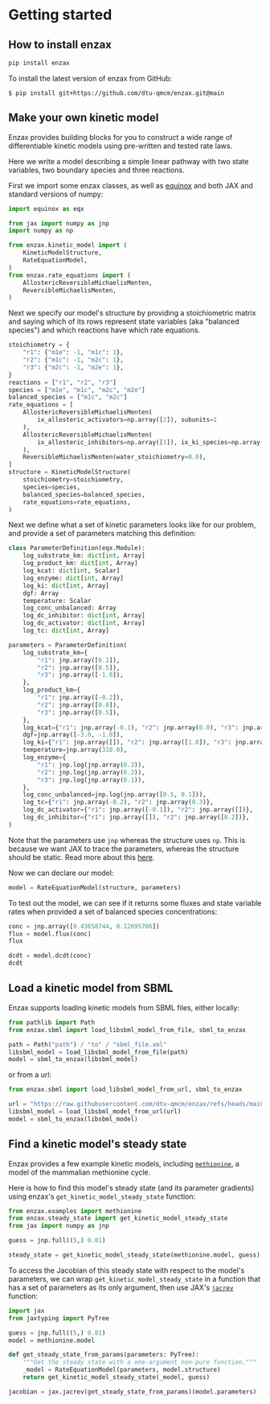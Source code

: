 # Getting started

## How to install enzax

```sh
pip install enzax
```

To install the latest version of enzax from GitHub:

```
$ pip install git+https://github.com/dtu-qmcm/enzax.git@main
```

## Make your own kinetic model

Enzax provides building blocks for you to construct a wide range of differentiable kinetic models using pre-written and tested rate laws.

Here we write a model describing a simple linear pathway with two state variables, two boundary species and three reactions.

First we import some enzax classes, as well as [equinox](https://github.com/patrick-kidger/equinox) and both JAX and standard versions of numpy:

```python
import equinox as eqx

from jax import numpy as jnp
import numpy as np

from enzax.kinetic_model import (
    KineticModelStructure,
    RateEquationModel,
)
from enzax.rate_equations import (
    AllostericReversibleMichaelisMenten,
    ReversibleMichaelisMenten,
)

```

Next we specify our model's structure by providing a stoichiometric matrix and saying which of its rows represent state variables (aka "balanced species") and which reactions have which rate equations.

```python
stoichiometry = {
    "r1": {"m1e": -1, "m1c": 1},
    "r2": {"m1c": -1, "m2c": 1},
    "r3": {"m2c": -1, "m2e": 1},
}
reactions = ["r1", "r2", "r3"]
species = ["m1e", "m1c", "m2c", "m2e"]
balanced_species = ["m1c", "m2c"]
rate_equations = [
    AllostericReversibleMichaelisMenten(
        ix_allosteric_activators=np.array([2]), subunits=1
    ),
    AllostericReversibleMichaelisMenten(
        ix_allosteric_inhibitors=np.array([1]), ix_ki_species=np.array([1])
    ),
    ReversibleMichaelisMenten(water_stoichiometry=0.0),
]
structure = KineticModelStructure(
    stoichiometry=stoichiometry,
    species=species,
    balanced_species=balanced_species,
    rate_equations=rate_equations,
)
```

Next we define what a set of kinetic parameters looks like for our problem, and provide a set of parameters matching this definition:

```python
class ParameterDefinition(eqx.Module):
    log_substrate_km: dict[int, Array]
    log_product_km: dict[int, Array]
    log_kcat: dict[int, Scalar]
    log_enzyme: dict[int, Array]
    log_ki: dict[int, Array]
    dgf: Array
    temperature: Scalar
    log_conc_unbalanced: Array
    log_dc_inhibitor: dict[int, Array]
    log_dc_activator: dict[int, Array]
    log_tc: dict[int, Array]

parameters = ParameterDefinition(
    log_substrate_km={
        "r1": jnp.array([0.1]),
        "r2": jnp.array([0.5]),
        "r3": jnp.array([-1.0]),
    },
    log_product_km={
        "r1": jnp.array([-0.2]),
        "r2": jnp.array([0.0]),
        "r3": jnp.array([0.5]),
    },
    log_kcat={"r1": jnp.array(-0.1), "r2": jnp.array(0.0), "r3": jnp.array(0.1)},
    dgf=jnp.array([-3.0, -1.0]),
    log_ki={"r1": jnp.array([]), "r2": jnp.array([1.0]), "r3": jnp.array([])},
    temperature=jnp.array(310.0),
    log_enzyme={
        "r1": jnp.log(jnp.array(0.3)),
        "r2": jnp.log(jnp.array(0.2)),
        "r3": jnp.log(jnp.array(0.1)),
    },
    log_conc_unbalanced=jnp.log(jnp.array([0.5, 0.1])),
    log_tc={"r1": jnp.array(-0.2), "r2": jnp.array(0.3)},
    log_dc_activator={"r1": jnp.array([-0.1]), "r2": jnp.array([])},
    log_dc_inhibitor={"r1": jnp.array([]), "r2": jnp.array([0.2])},
)
```
Note that the parameters use `jnp` whereas the structure uses `np`. This is because we want JAX to trace the parameters, whereas the structure should be static. Read more about this [here](https://jax.readthedocs.io/en/latest/notebooks/thinking_in_jax.html#static-vs-traced-operations).

Now we can declare our model:

```python
model = RateEquationModel(structure, parameters)
```

To test out the model, we can see if it returns some fluxes and state variable rates when provided a set of balanced species concentrations:

```python
conc = jnp.array([0.43658744, 0.12695706])
flux = model.flux(conc)
flux
```

```python
dcdt = model.dcdt(conc)
dcdt
```

## Load a kinetic model from SBML

Enzax supports loading kinetic models from SBML files, either locally:

```python
from pathlib import Path
from enzax.sbml import load_libsbml_model_from_file, sbml_to_enzax

path = Path("path") / "to" / "sbml_file.xml"
libsbml_model = load_libsbml_model_from_file(path)
model = sbml_to_enzax(libsbml_model)
```


or from a url:

```python
from enzax.sbml import load_libsbml_model_from_url, sbml_to_enzax

url = "https://raw.githubusercontent.com/dtu-qmcm/enzax/refs/heads/main/tests/data/exampleode.xml"
libsbml_model = load_libsbml_model_from_url(url)
model = sbml_to_enzax(libsbml_model)
```

## Find a kinetic model's steady state

Enzax provides a few example kinetic models, including [`methionine`](https://github.com/dtu-qmcm/enzax/blob/main/src/enzax/examples/methionine.py), a model of the mammalian methionine cycle.

Here is how to find this model's steady state (and its parameter gradients) using enzax's `get_kinetic_model_steady_state` function:

```python
from enzax.examples import methionine
from enzax.steady_state import get_kinetic_model_steady_state
from jax import numpy as jnp

guess = jnp.full((5,) 0.01)

steady_state = get_kinetic_model_steady_state(methionine.model, guess)
```

To access the Jacobian of this steady state with respect to the model's parameters, we can wrap `get_kinetic_model_steady_state` in a function that has a set of parameters as its only argument, then use JAX's [`jacrev`](https://jax.readthedocs.io/en/latest/_autosummary/jax.jacrev.html) function:

```python
import jax
from jaxtyping import PyTree

guess = jnp.full((5,) 0.01)
model = methionine.model

def get_steady_state_from_params(parameters: PyTree):
    """Get the steady state with a one-argument non-pure function."""
    _model = RateEquationModel(parameters, model.structure)
    return get_kinetic_model_steady_state(_model, guess)

jacobian = jax.jacrev(get_steady_state_from_params)(model.parameters)
```
